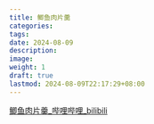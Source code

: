 ```yaml
---
title: 鲫鱼肉片羹
categories: 
tags: 
date: 2024-08-09
description: 
image: 
weight: 1
draft: true
lastmod: 2024-08-09T22:17:29+08:00
---
```


[鲫鱼肉片羹\_哔哩哔哩\_bilibili](https://www.bilibili.com/video/BV1Lk4y1a7vD/?spm_id_from=333.337.search-card.all.click&vd_source=75f81845b7419e2244a942c2be195d61)



